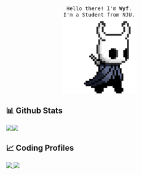 <!--
**wyf0722/wyf0722** is a ✨ _special_ ✨ repository because its `README.md` (this file) appears on your GitHub profile.

Here are some ideas to get you started:

- 🔭 I’m currently working on ...
- 🌱 I’m currently learning ...
- 👯 I’m looking to collaborate on ...
- 🤔 I’m looking for help with ...
- 💬 Ask me about ...
- 📫 How to reach me: ...
- 😄 Pronouns: ...
- ⚡ Fun fact: ...
-->


<p align="center">
  <br>
  <samp>
    Hello there! I'm <b>Wyf</b>.
    <br>I'm a Student from NJU.<br>

</samp>

  <img src="https://raw.githubusercontent.com/TanZng/TanZng/master/assets/hollor_knight3.gif" width="200"/>

</p>

## 📊 Github Stats

<img align="" height="137px" src="https://github-readme-stats.vercel.app/api?username=wyf0722&hide_title=true&hide_border=true&show_icons=true&include_all_commits=true&line_height=21&bg_color=0,EC6C6C,FFD479,FFFC79,73FA79&theme=graywhite&locale=cn" /><img align="" height="137px" src="https://github-readme-stats.vercel.app/api/top-langs/?username=wyf0722&hide_title=true&hide_border=true&layout=compact&bg_color=0,73FA79,73FDFF,D783FF&theme=graywhite&locale=cn" />


## 📈 Coding Profiles

<span>
<a href="https://leetcode.com/wyf0722chosen">
<img height="316px" src="https://leetcard.jacoblin.cool/wyf0722chosen?theme=unicorn&font=Fira%20Code&ext=contest"/>
</a>
<a href="https://leetcode.cn/u/wyf0722/">
<img height="316px" src="https://leetcard.jacoblin.cool/wyf0722?theme=unicorn&font=Fira%20Code&ext=heatmap&site=cn"/>
</a>
</span>

